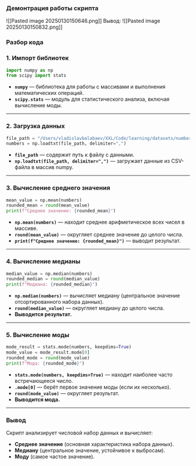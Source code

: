 ### Демонтрация работы скрипта

![[Pasted image 20250130150646.png]]
Вывод:
![[Pasted image 20250130150832.png]]

### Разбор кода
### **1. Импорт библиотек**
```python
import numpy as np
from scipy import stats
```
- **`numpy`** — библиотека для работы с массивами и выполнения математических операций.
- **`scipy.stats`** — модуль для статистического анализа, включая вычисление моды.

---

### **2. Загрузка данных**
```python
file_path = "/Users/vladislavbalabaev/XXL/Code/learning/datasets/numbers.csv"
numbers = np.loadtxt(file_path, delimiter=",")
```
- **`file_path`** — содержит путь к файлу с данными.
- **`np.loadtxt(file_path, delimiter=",")`** — загружает данные из CSV-файла в массив numpy.

---
### **3. Вычисление среднего значения**
```python
mean_value = np.mean(numbers)
rounded_mean = round(mean_value)
print(f"Среднее значение: {rounded_mean}")
```
- **`np.mean(numbers)`** — находит среднее арифметическое всех чисел в массиве.
- **`round(mean_value)`** — округляет среднее значение до целого числа.
- **`print(f"Среднее значение: {rounded_mean}")`** — выводит результат.

---
### **4. Вычисление медианы**
```python
median_value = np.median(numbers)
rounded_median = round(median_value)
print(f"Медиана: {rounded_median}")
```
- **`np.median(numbers)`** — вычисляет медиану (центральное значение отсортированного набора данных).
- **`round(median_value)`** — округляет медиану до целого числа.
- **Выводится результат.**

---
### **5. Вычисление моды**
```python
mode_result = stats.mode(numbers, keepdims=True)
mode_value = mode_result.mode[0]
rounded_mode = round(mode_value)
print(f"Мода: {rounded_mode}")
```
- **`stats.mode(numbers, keepdims=True)`** — находит наиболее часто встречающееся число.
- **`.mode[0]`** — берёт первое значение моды (если их несколько).
- **`round(mode_value)`** — округляет результат.
- **Выводится мода.**

---
### **Вывод**
Cкрипт анализирует числовой набор данных и вычисляет:
- **Среднее значение** (основная характеристика набора данных).
- **Медиану** (центральное значение, устойчивое к выбросам).
- **Моду** (самое частое значение).